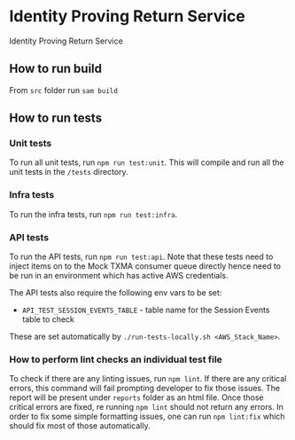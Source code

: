 # Identity Proving Return Service

Identity Proving Return Service

## How to run build

From `src` folder run `sam build` 

## How to run tests

### Unit tests

To run all unit tests, run `npm run test:unit`. This will compile and run all the unit tests in the `/tests` directory.

### Infra tests

To run the infra tests, run `npm run test:infra`.

### API tests

To run the API tests, run `npm run test:api`. Note that these tests need to inject items on to the Mock TXMA consumer queue directly hence need to be run in an environment which has active AWS credentials.

The API tests also require the following env vars to be set:

- `API_TEST_SESSION_EVENTS_TABLE` - table name for the Session Events table to check

These are set automatically by `./run-tests-locally.sh <AWS_Stack_Name>`.

### How to perform lint checks an individual test file

To check if there are any linting issues, run `npm lint`. If there are any critical errors, this command 
will fail prompting developer to fix those issues. The report will be present under `reports` folder as an
html file. Once those critical errors are fixed, re running `npm lint` should not return any errors.
In order to fix some simple formatting issues, one can run `npm lint:fix` which should fix most of those automatically.
